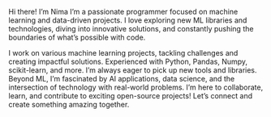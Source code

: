 Hi there! I’m Nima
I’m a passionate programmer focused on machine learning and data-driven projects. I love exploring new ML libraries and technologies, diving into innovative solutions, and constantly pushing the boundaries of what’s possible with code.

I work on various machine learning projects, tackling challenges and creating impactful solutions.
Experienced with Python, Pandas, Numpy, scikit-learn, and more. I’m always eager to pick up new tools and libraries.
Beyond ML, I’m fascinated by AI applications, data science, and the intersection of technology with real-world problems.
I’m here to collaborate, learn, and contribute to exciting open-source projects! Let’s connect and create something amazing together.
